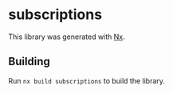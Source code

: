 # subscriptions

This library was generated with [Nx](https://nx.dev).

## Building

Run `nx build subscriptions` to build the library.
